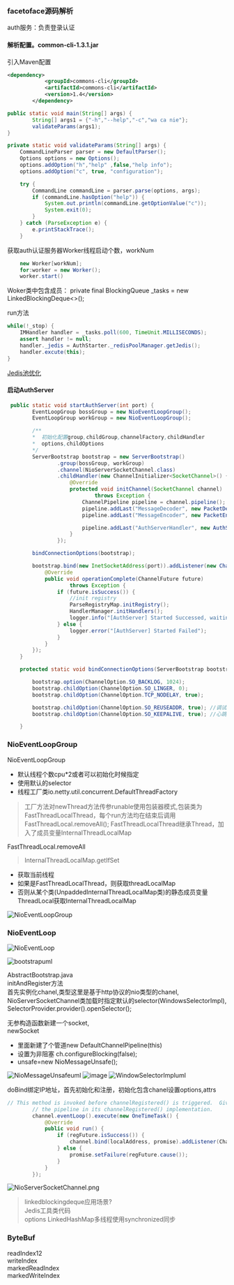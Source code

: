 ### facetoface源码解析
auth服务：负责登录认证  
#### 解析配置。common-cli-1.3.1.jar
引入Maven配置
```xml
<dependency>
            <groupId>commons-cli</groupId>
            <artifactId>commons-cli</artifactId>
            <version>1.4</version>
        </dependency>
```
```java
public static void main(String[] args) {
        String[] args1 = {"-h","--help","-c","wa ca nie"};
        validateParams(args1);
}

private static void validateParams(String[] args) {
    CommandLineParser parser = new DefaultParser();
    Options options = new Options();
    options.addOption("h","help" ,false,"help info");
    options.addOption("c", true, "configuration");

    try {
        CommandLine commandLine = parser.parse(options, args);
        if (commandLine.hasOption("help")) {
            System.out.println(commandLine.getOptionValue("c"));
            System.exit(0);
        }
    } catch (ParseException e) {
        e.printStackTrace();
    }
```
获取auth认证服务器Worker线程启动个数，workNum
```java
    new Worker[workNum]; 
    for:worker = new Worker();
    worker.start()
```
Woker类中包含成员：
private final BlockingQueue<IMHandler> _tasks = new LinkedBlockingDeque<>();

run方法
```java
while(!_stop) {
    IMHandler handler = _tasks.poll(600, TimeUnit.MILLISECONDS);
    assert handler != null;
    handler._jedis = AuthStarter._redisPoolManager.getJedis();
    handler.excute(this);
}
```
[Jedis池优化](https://www.alibabacloud.com/help/zh/doc-detail/98726.htm)

#### 启动AuthServer
```java
 public static void startAuthServer(int port) {
        EventLoopGroup bossGroup = new NioEventLoopGroup();
        EventLoopGroup workGroup = new NioEventLoopGroup();

        /**
        *  初始化配置group,childGroup,channelFactory,childHandler
        *  options,childOptions
        */
        ServerBootstrap bootstrap = new ServerBootstrap()
                .group(bossGroup, workGroup)
                .channel(NioServerSocketChannel.class)
                .childHandler(new ChannelInitializer<SocketChannel>() {
                    @Override
                    protected void initChannel(SocketChannel channel)
                            throws Exception {
                        ChannelPipeline pipeline = channel.pipeline();
                        pipeline.addLast("MessageDecoder", new PacketDecoder());
                        pipeline.addLast("MessageEncoder", new PacketEncoder());

                        pipeline.addLast("AuthServerHandler", new AuthServerHandler());
                    }
                });

        bindConnectionOptions(bootstrap);

        bootstrap.bind(new InetSocketAddress(port)).addListener(new ChannelFutureListener() {
            @Override
            public void operationComplete(ChannelFuture future)
                    throws Exception {
                if (future.isSuccess()) {
                    //init registry
                    ParseRegistryMap.initRegistry();
                    HandlerManager.initHandlers();
                    logger.info("[AuthServer] Started Successed, waiting for other server connect...");
                } else {
                    logger.error("[AuthServer] Started Failed");
                }
            }
        });
    }

    protected static void bindConnectionOptions(ServerBootstrap bootstrap) {

        bootstrap.option(ChannelOption.SO_BACKLOG, 1024);
        bootstrap.childOption(ChannelOption.SO_LINGER, 0);
        bootstrap.childOption(ChannelOption.TCP_NODELAY, true);

        bootstrap.childOption(ChannelOption.SO_REUSEADDR, true); //调试用
        bootstrap.childOption(ChannelOption.SO_KEEPALIVE, true); //心跳机制暂时使用TCP选项，之后再自己实现

    }

```
### NioEventLoopGroup

NioEventLoopGroup
* 默认线程个数cpu*2或者可以初始化时候指定
* 使用默认的selector
* 线程工厂类io.netty.util.concurrent.DefaultThreadFactory
> 工厂方法对newThread方法传参runable使用包装器模式,包装类为FastThreadLocalThread，每个run方法均在结束后调用 FastThreadLocal.removeAll();
> FastThreadLocalThread继承Thread，加入了成员变量InternalThreadLocalMap

FastThreadLocal.removeAll
> InternalThreadLocalMap.getIfSet
* 获取当前线程
* 如果是FastThreadLocalThread，则获取threadLocalMap
* 否则从某个类(UnpaddedInternalThreadLocalMap类)的静态成员变量ThreadLocal<InternalThreadLocalMap>获取InternalThreadLocalMap


![NioEventLoopGroup](./images/nioeventloopgroup.png)

### NioEventLoop
![NioEventLoop](./images/NioEventLoop.png)

![bootstrapuml](images/bootstrapuml.png)

AbstractBootstrap.java  
initAndRegister方法  
首先实例化chanel,类型这里是基于http协议的nio类型的chanel,  
NioServerSocketChannel类加载时指定默认的selector(WindowsSelectorImpl),  
SelectorProvider.provider().openSelector();

无参构造函数新建一个socket,  
newSocket
* 里面新建了个管道new DefaultChannelPipeline(this)
* 设置为非阻塞 ch.configureBlocking(false);
* unsafe=new NioMessageUnsafe();

![NioMessageUnsafeuml](ChanelSelectoruml/NioMessageUnsafeuml.png)
![image](ChanelSelectoruml/image.png)
![WindowSelectorImpluml](images/WindowSelectorImpluml.png)

doBind绑定IP地址，首先初始化和注册，初始化包含chanel设置options,attrs
```java
// This method is invoked before channelRegistered() is triggered.  Give user handlers a chance to set up
        // the pipeline in its channelRegistered() implementation.
        channel.eventLoop().execute(new OneTimeTask() {
            @Override
            public void run() {
                if (regFuture.isSuccess()) {
                    channel.bind(localAddress, promise).addListener(ChannelFutureListener.CLOSE_ON_FAILURE);
                } else {
                    promise.setFailure(regFuture.cause());
                }
            }
        });
```
![NioServerSocketChannel.png](images/NioServerSocketChannel.png)


> linkedblockingdeque应用场景?  
> Jedis工具类代码  
> options LinkedHashMap多线程使用synchronized同步

### ByteBuf
readIndex12  
writeIndex  
markedReadIndex  
markedWriteIndex 

